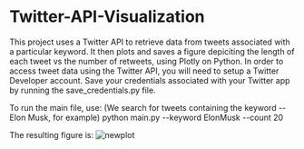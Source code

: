 # Twitter-API-Visualization

This project uses a Twitter API to retrieve data from tweets associated with a particular keyword. It then plots and saves a figure depiciting the length of each tweet vs the number of retweets, using Plotly on Python. In order to access tweet data using the Twitter API, you will need to setup a Twitter Developer account. Save your credentials associated with your Twitter app by running the save_credentials.py file.

To run the main file, use: (We search for tweets containing the keyword --Elon Musk, for example)
python main.py --keyword ElonMusk --count 20

The resulting figure is:
![newplot](https://user-images.githubusercontent.com/61554410/189499491-fe6eaa97-9540-4a5a-aad3-8ec60aa5d390.png)
